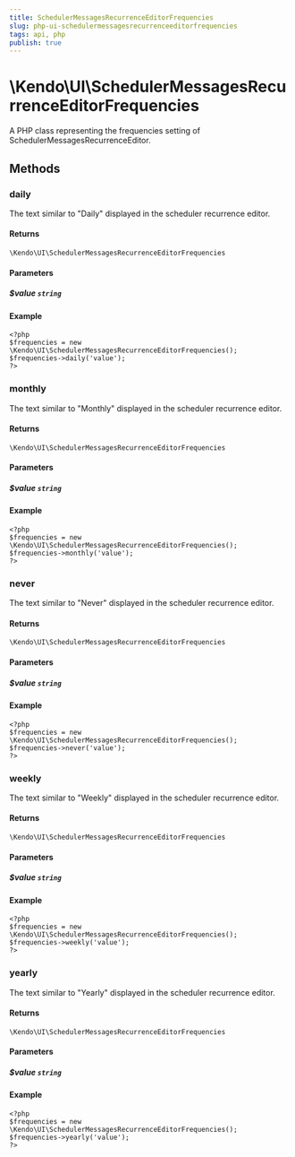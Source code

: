 ```yaml
---
title: SchedulerMessagesRecurrenceEditorFrequencies
slug: php-ui-schedulermessagesrecurrenceeditorfrequencies
tags: api, php
publish: true
---
```


# \Kendo\UI\SchedulerMessagesRecurrenceEditorFrequencies

A PHP class representing the frequencies setting of SchedulerMessagesRecurrenceEditor.


## Methods

### daily
The text similar to "Daily" displayed in the scheduler recurrence editor.

#### Returns
`\Kendo\UI\SchedulerMessagesRecurrenceEditorFrequencies`

#### Parameters

##### $value `string`



#### Example 
    <?php
    $frequencies = new \Kendo\UI\SchedulerMessagesRecurrenceEditorFrequencies();
    $frequencies->daily('value');
    ?>

### monthly
The text similar to "Monthly" displayed in the scheduler recurrence editor.

#### Returns
`\Kendo\UI\SchedulerMessagesRecurrenceEditorFrequencies`

#### Parameters

##### $value `string`



#### Example 
    <?php
    $frequencies = new \Kendo\UI\SchedulerMessagesRecurrenceEditorFrequencies();
    $frequencies->monthly('value');
    ?>

### never
The text similar to "Never" displayed in the scheduler recurrence editor.

#### Returns
`\Kendo\UI\SchedulerMessagesRecurrenceEditorFrequencies`

#### Parameters

##### $value `string`



#### Example 
    <?php
    $frequencies = new \Kendo\UI\SchedulerMessagesRecurrenceEditorFrequencies();
    $frequencies->never('value');
    ?>

### weekly
The text similar to "Weekly" displayed in the scheduler recurrence editor.

#### Returns
`\Kendo\UI\SchedulerMessagesRecurrenceEditorFrequencies`

#### Parameters

##### $value `string`



#### Example 
    <?php
    $frequencies = new \Kendo\UI\SchedulerMessagesRecurrenceEditorFrequencies();
    $frequencies->weekly('value');
    ?>

### yearly
The text similar to "Yearly" displayed in the scheduler recurrence editor.

#### Returns
`\Kendo\UI\SchedulerMessagesRecurrenceEditorFrequencies`

#### Parameters

##### $value `string`



#### Example 
    <?php
    $frequencies = new \Kendo\UI\SchedulerMessagesRecurrenceEditorFrequencies();
    $frequencies->yearly('value');
    ?>

 
